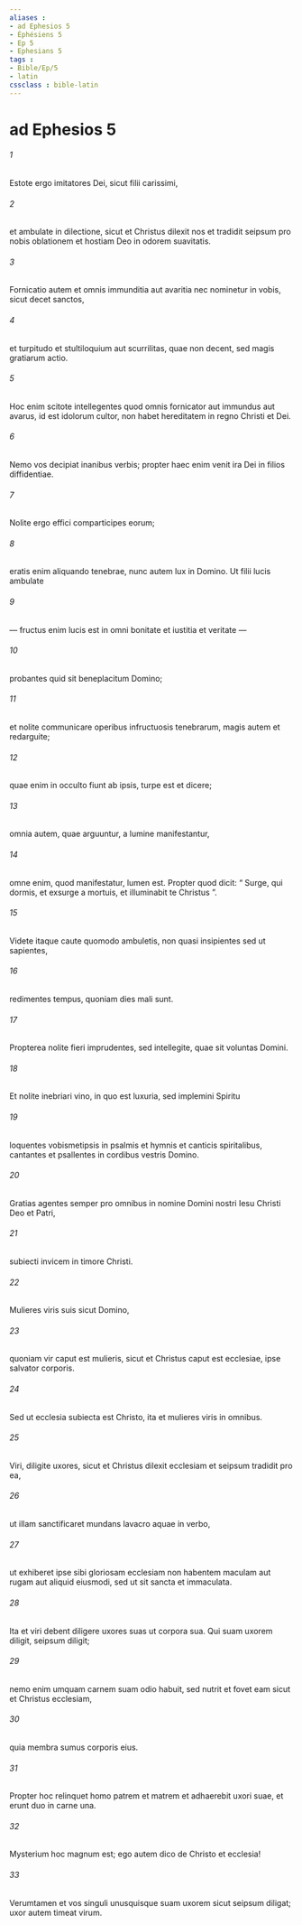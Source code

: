 ```yaml
---
aliases : 
- ad Ephesios 5
- Éphésiens 5
- Ep 5
- Ephesians 5
tags : 
- Bible/Ep/5
- latin
cssclass : bible-latin
---
```


# ad Ephesios 5

###### 1
Estote ergo imitatores Dei, sicut filii carissimi, 
###### 2
et ambulate in dilectione, sicut et Christus dilexit nos et tradidit seipsum pro nobis oblationem et hostiam Deo in odorem suavitatis.
###### 3
Fornicatio autem et omnis immunditia aut avaritia nec nominetur in vobis, sicut decet sanctos, 
###### 4
et turpitudo et stultiloquium aut scurrilitas, quae non decent, sed magis gratiarum actio. 
###### 5
Hoc enim scitote intellegentes quod omnis fornicator aut immundus aut avarus, id est idolorum cultor, non habet hereditatem in regno Christi et Dei.
###### 6
Nemo vos decipiat inanibus verbis; propter haec enim venit ira Dei in filios diffidentiae. 
###### 7
Nolite ergo effici comparticipes eorum; 
###### 8
eratis enim aliquando tenebrae, nunc autem lux in Domino. Ut filii lucis ambulate 
###### 9
— fructus enim lucis est in omni bonitate et iustitia et veritate — 
###### 10
probantes quid sit beneplacitum Domino; 
###### 11
et nolite communicare operibus infructuosis tenebrarum, magis autem et redarguite; 
###### 12
quae enim in occulto fiunt ab ipsis, turpe est et dicere; 
###### 13
omnia autem, quae arguuntur, a lumine manifestantur, 
###### 14
omne enim, quod manifestatur, lumen est. Propter quod dicit: “ Surge, qui dormis, et exsurge a mortuis, et illuminabit te Christus ”.
###### 15
Videte itaque caute quomodo ambuletis, non quasi insipientes sed ut sapientes, 
###### 16
redimentes tempus, quoniam dies mali sunt. 
###### 17
Propterea nolite fieri imprudentes, sed intellegite, quae sit voluntas Domini. 
###### 18
Et nolite inebriari vino, in quo est luxuria, sed implemini Spiritu 
###### 19
loquentes vobismetipsis in psalmis et hymnis et canticis spiritalibus, cantantes et psallentes in cordibus vestris Domino. 
###### 20
Gratias agentes semper pro omnibus in nomine Domini nostri Iesu Christi Deo et Patri, 
###### 21
subiecti invicem in timore Christi.
###### 22
Mulieres viris suis sicut Domino, 
###### 23
quoniam vir caput est mulieris, sicut et Christus caput est ecclesiae, ipse salvator corporis. 
###### 24
Sed ut ecclesia subiecta est Christo, ita et mulieres viris in omnibus.
###### 25
Viri, diligite uxores, sicut et Christus dilexit ecclesiam et seipsum tradidit pro ea, 
###### 26
ut illam sanctificaret mundans lavacro aquae in verbo, 
###### 27
ut exhiberet ipse sibi gloriosam ecclesiam non habentem maculam aut rugam aut aliquid eiusmodi, sed ut sit sancta et immaculata. 
###### 28
Ita et viri debent diligere uxores suas ut corpora sua. Qui suam uxorem diligit, seipsum diligit; 
###### 29
nemo enim umquam carnem suam odio habuit, sed nutrit et fovet eam sicut et Christus ecclesiam, 
###### 30
quia membra sumus corporis eius. 
###### 31
Propter hoc relinquet homo patrem et matrem et adhaerebit uxori suae, et erunt duo in carne una. 
###### 32
Mysterium hoc magnum est; ego autem dico de Christo et ecclesia! 
###### 33
Verumtamen et vos singuli unusquisque suam uxorem sicut seipsum diligat; uxor autem timeat virum.
